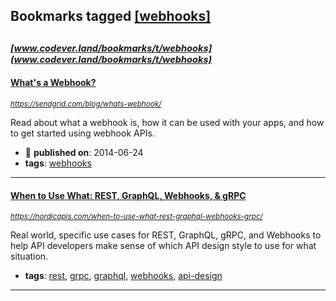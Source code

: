## Bookmarks tagged [[webhooks]](https://www.codever.land/search?q=[webhooks])

_<sup><sup>[www.codever.land/bookmarks/t/webhooks](www.codever.land/bookmarks/t/webhooks)</sup></sup>_
---
#### [What's a Webhook?](https://sendgrid.com/blog/whats-webhook/)
_<sup>https://sendgrid.com/blog/whats-webhook/</sup>_

Read about what a webhook is, how it can be used with your apps, and how to get started using webhook APIs.
* :calendar: **published on**: 2014-06-24
* **tags**: [webhooks](../tagged/webhooks.md)
---
#### [When to Use What: REST, GraphQL, Webhooks, & gRPC](https://nordicapis.com/when-to-use-what-rest-graphql-webhooks-grpc/)
_<sup>https://nordicapis.com/when-to-use-what-rest-graphql-webhooks-grpc/</sup>_

Real world, specific use cases for REST, GraphQL, gRPC, and Webhooks to help API developers make sense of which API design style to use for what situation.
* **tags**: [rest](../tagged/rest.md), [grpc](../tagged/grpc.md), [graphql](../tagged/graphql.md), [webhooks](../tagged/webhooks.md), [api-design](../tagged/api-design.md)
---
